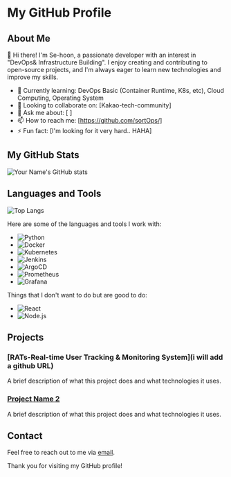 # My GitHub Profile

## About Me

👋 Hi there! I'm Se-hoon, a passionate developer with an interest in "DevOps& Infrastructure Building". I enjoy creating and contributing to open-source projects, and I'm always eager to learn new technologies and improve my skills.

- 🌱 Currently learning: DevOps Basic (Container Runtime, K8s, etc), Cloud Computing, Operating System
- 👯 Looking to collaborate on: [Kakao-tech-community]
- 💬 Ask me about: [ ]
- 📫 How to reach me: [https://github.com/sortOps/]
- ⚡ Fun fact: [I'm looking for it very hard..  HAHA]

## My GitHub Stats

![Your Name's GitHub stats](https://github-readme-stats.vercel.app/api?username=your-github-username&show_icons=true&theme=radical)

## Languages and Tools

![Top Langs](https://github-readme-stats.vercel.app/api/top-langs/?username=your-github-username&layout=compact&theme=radical)

Here are some of the languages and tools I work with:

- ![Python](https://img.shields.io/badge/Python-3670A0?style=for-the-badge&logo=python&logoColor=ffdd54)
- ![Docker](https://img.shields.io/badge/Docker-2496ED?style=for-the-badge&logo=docker&logoColor=white)
- ![Kubernetes](https://img.shields.io/badge/Kubernetes-326CE5?style=for-the-badge&logo=kubernetes&logoColor=white)
- ![Jenkins](https://img.shields.io/badge/Jenkins-D24939?style=for-the-badge&logo=jenkins&logoColor=white)
- ![ArgoCD](https://img.shields.io/badge/ArgoCD-6CC1F4?style=for-the-badge&logo=argocd&logoColor=white)
- ![Prometheus](https://img.shields.io/badge/Prometheus-E6522C?style=for-the-badge&logo=prometheus&logoColor=white)
- ![Grafana](https://img.shields.io/badge/Grafana-F46842?style=for-the-badge&logo=grafana&logoColor=white)

Things that I don't want to do but are good to do:
  
- ![React](https://img.shields.io/badge/React-20232A?style=for-the-badge&logo=react&logoColor=61DAFB)
- ![Node.js](https://img.shields.io/badge/Node.js-339933?style=for-the-badge&logo=nodedotjs&logoColor=white)

## Projects

### [RATs-Real-time User Tracking & Monitoring System](i will add a github URL)
A brief description of what this project does and what technologies it uses.

### [Project Name 2](https://github.com/your-github-username/project-name-2)
A brief description of what this project does and what technologies it uses.

## Contact

Feel free to reach out to me via [email](mailto:ask29961@gmail.com).

Thank you for visiting my GitHub profile!

